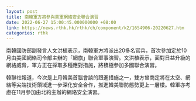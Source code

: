 ```yaml
---
layout: post
title: 南韓軍方將參與美軍網絡安全聯合演習
date: 2022-06-27 15:00:45.000000000 +08:00
link: https://news.rthk.hk/rthk/ch/component/k2/1654906-20220627.htm
categories: rthk
---
```


南韓國防部副發言人文洪植表示，南韓軍方將派出20多名官兵，首次參加定於10月由美國網絡司令部主辦的「網旗」聯合軍事演習。文洪植表示，面對日益升級的網絡威脅，軍方正在採取多種應對措施，將積極參加多國聯合演習。

韓聯社報道，今次是上月韓美首腦會談的跟進措施之一，雙方曾商定將在太空、網絡等尖端技術領域進一步深化安全合作，推進韓美聯防態勢更上一層樓。韓軍亦考慮在11月參加由北約主辦的網絡安全演習。
